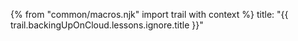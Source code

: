 {% from "common/macros.njk" import trail with context %}
<frontmatter>
title: "{{ trail.backingUpOnCloud.lessons.ignore.title }}"
</frontmatter>

<include src="unit-inPage-asFlat.md" boilerplate />